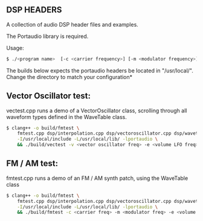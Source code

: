 ## DSP HEADERS

A collection of audio DSP header files and examples.

The Portaudio library is required.

Usage:
```bash
$ ./<program name>  [-c <carrier frequency>] [-m <modulator frequency>]
```

The builds below expects the portaudio headers be located in "/usr/local/".
Change the directory to match your configuration*

## Vector Oscillator test:
vectest.cpp runs a demo of a VectorOscillator class, scrolling through all waveform types defined in the
WaveTable class. 
```bash
$ clang++ -o build/fmtest \
    fmtest.cpp dsp/interpolation.cpp dsp/vectoroscillator.cpp dsp/wavetable.cpp \
    -I/usr/local/include -L/usr/local/lib/ -lportaudio \
    && ./build/vectest -v <vector oscillator freq> -e <volume LFO freq>


```

## FM / AM test:
fmtest.cpp runs a demo of an FM / AM synth patch, using the WaveTable class
```bash
$ clang++ -o build/fmtest \
    fmtest.cpp dsp/interpolation.cpp dsp/vectoroscillator.cpp dsp/wavetable.cpp \
    -I/usr/local/include -L/usr/local/lib/ -lportaudio \
    && ./build/fmtest -c <carrier freq> -m <modulator freq> -e <volume LFO freq>

```
